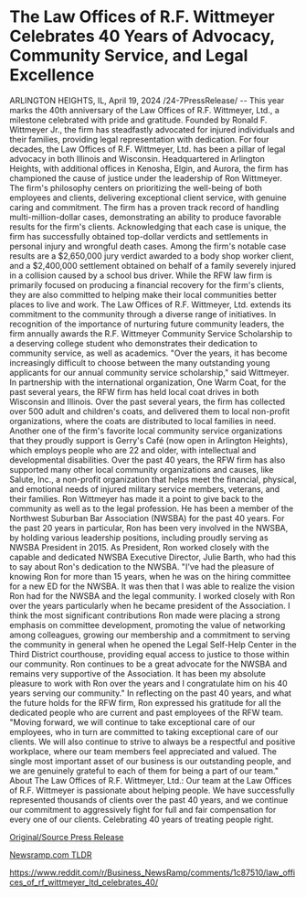 # The Law Offices of R.F. Wittmeyer Celebrates 40 Years of Advocacy, Community Service, and Legal Excellence

ARLINGTON HEIGHTS, IL, April 19, 2024 /24-7PressRelease/ -- This year marks the 40th anniversary of the Law Offices of R.F. Wittmeyer, Ltd., a milestone celebrated with pride and gratitude. Founded by Ronald F. Wittmeyer Jr., the firm has steadfastly advocated for injured individuals and their families, providing legal representation with dedication.  For four decades, the Law Offices of R.F. Wittmeyer, Ltd. has been a pillar of legal advocacy in both Illinois and Wisconsin. Headquartered in Arlington Heights, with additional offices in Kenosha, Elgin, and Aurora, the firm has championed the cause of justice under the leadership of Ron Wittmeyer. The firm's philosophy centers on prioritizing the well-being of both employees and clients, delivering exceptional client service, with genuine caring and commitment.  The firm has a proven track record of handling multi-million-dollar cases, demonstrating an ability to produce favorable results for the firm's clients. Acknowledging that each case is unique, the firm has successfully obtained top-dollar verdicts and settlements in personal injury and wrongful death cases.  Among the firm's notable case results are a $2,650,000 jury verdict awarded to a body shop worker client, and a $2,400,000 settlement obtained on behalf of a family severely injured in a collision caused by a school bus driver.  While the RFW law firm is primarily focused on producing a financial recovery for the firm's clients, they are also committed to helping make their local communities better places to live and work. The Law Offices of R.F. Wittmeyer, Ltd. extends its commitment to the community through a diverse range of initiatives. In recognition of the importance of nurturing future community leaders, the firm annually awards the R.F. Wittmeyer Community Service Scholarship to a deserving college student who demonstrates their dedication to community service, as well as academics. "Over the years, it has become increasingly difficult to choose between the many outstanding young applicants for our annual community service scholarship," said Wittmeyer.  In partnership with the international organization, One Warm Coat, for the past several years, the RFW firm has held local coat drives in both Wisconsin and Illinois. Over the past several years, the firm has collected over 500 adult and children's coats, and delivered them to local non-profit organizations, where the coats are distributed to local families in need. Another one of the firm's favorite local community service organizations that they proudly support is Gerry's Café (now open in Arlington Heights), which employs people who are 22 and older, with intellectual and developmental disabilities. Over the past 40 years, the RFW firm has also supported many other local community organizations and causes, like Salute, Inc., a non-profit organization that helps meet the financial, physical, and emotional needs of injured military service members, veterans, and their families.   Ron Wittmeyer has made it a point to give back to the community as well as to the legal profession. He has been a member of the Northwest Suburban Bar Association (NWSBA) for the past 40 years. For the past 20 years in particular, Ron has been very involved in the NWSBA, by holding various leadership positions, including proudly serving as NWSBA President in 2015. As President, Ron worked closely with the capable and dedicated NWSBA Executive Director, Julie Barth, who had this to say about Ron's dedication to the NWSBA.  "I've had the pleasure of knowing Ron for more than 15 years, when he was on the hiring committee for a new ED for the NWSBA. It was then that I was able to realize the vision Ron had for the NWSBA and the legal community. I worked closely with Ron over the years particularly when he became president of the Association. I think the most significant contributions Ron made were placing a strong emphasis on committee development, promoting the value of networking among colleagues, growing our membership and a commitment to serving the community in general when he opened the Legal Self-Help Center in the Third District courthouse, providing equal access to justice to those within our community. Ron continues to be a great advocate for the NWSBA and remains very supportive of the Association. It has been my absolute pleasure to work with Ron over the years and I congratulate him on his 40 years serving our community."  In reflecting on the past 40 years, and what the future holds for the RFW firm, Ron expressed his gratitude for all the dedicated people who are current and past employees of the RFW team. "Moving forward, we will continue to take exceptional care of our employees, who in turn are committed to taking exceptional care of our clients. We will also continue to strive to always be a respectful and positive workplace, where our team members feel appreciated and valued. The single most important asset of our business is our outstanding people, and we are genuinely grateful to each of them for being a part of our team."  About The Law Offices of R.F. Wittmeyer, Ltd.:  Our team at the Law Offices of R.F. Wittmeyer is passionate about helping people. We have successfully represented thousands of clients over the past 40 years, and we continue our commitment to aggressively fight for full and fair compensation for every one of our clients. Celebrating 40 years of treating people right. 

[Original/Source Press Release](https://www.24-7pressrelease.com/press-release/510201/the-law-offices-of-rf-wittmeyer-celebrates-40-years-of-advocacy-community-service-and-legal-excellence)
                    

[Newsramp.com TLDR](None) 

https://www.reddit.com/r/Business_NewsRamp/comments/1c87510/law_offices_of_rf_wittmeyer_ltd_celebrates_40/